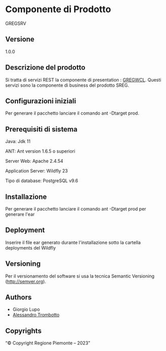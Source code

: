 # Componente di Prodotto

GREGSRV

## Versione

1.0.0

## Descrizione del prodotto

Si tratta di servizi REST la componente di presentation : [GREGWCL](../gregwcl). Questi servizi sono la componente di business del prodotto SREG.


## Configurazioni iniziali

Per generare il pacchetto lanciare il comando ant -Dtarget prod.

## Prerequisiti di sistema

Java:
Jdk 11

ANT:
Ant version 1.6.5 o superiori

Server Web:
Apache 2.4.54

Application Server:
Wildfly 23

Tipo di database:
PostgreSQL v9.6

## Installazione

Per generare il pacchetto lanciare il comando ant -Dtarget prod  per generare l'ear

## Deployment

Inserire il file ear generato durante l'installazione sotto la cartella deployments del Wildfly

## Versioning

Per il versionamento del software si usa la tecnica Semantic Versioning (http://semver.org).

## Authors

* Giorgio Lupo
* [Alessandro Trombotto](https://github.com/alessandro-trombotto)


## Copyrights

“© Copyright Regione Piemonte – 2023”